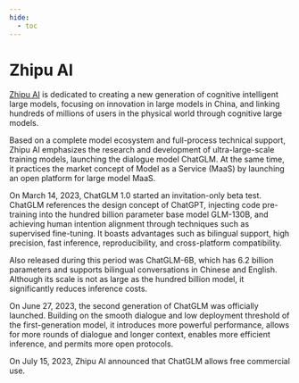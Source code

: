 ```yaml
---
hide:
  - toc
---
```


# Zhipu AI

[Zhipu AI](https://www.zhipuai.cn/) is dedicated to creating a new generation of cognitive intelligent large models, focusing on innovation in large models in China, and linking hundreds of millions of users in the physical world through cognitive large models. 

Based on a complete model ecosystem and full-process technical support, Zhipu AI emphasizes the research and development of ultra-large-scale training models, launching the dialogue model ChatGLM. At the same time, it practices the market concept of Model as a Service (MaaS) by launching an open platform for large model MaaS.

On March 14, 2023, ChatGLM 1.0 started an invitation-only beta test. ChatGLM references the design concept of ChatGPT, injecting code pre-training into the hundred billion parameter base model GLM-130B, and achieving human intention alignment through techniques such as supervised fine-tuning. It boasts advantages such as bilingual support, high precision, fast inference, reproducibility, and cross-platform compatibility. 

Also released during this period was ChatGLM-6B, which has 6.2 billion parameters and supports bilingual conversations in Chinese and English. Although its scale is not as large as the hundred billion model, it significantly reduces inference costs.

On June 27, 2023, the second generation of ChatGLM was officially launched. Building on the smooth dialogue and low deployment threshold of the first-generation model, it introduces more powerful performance, allows for more rounds of dialogue and longer context, enables more efficient inference, and permits more open protocols. 

On July 15, 2023, Zhipu AI announced that ChatGLM allows free commercial use.
